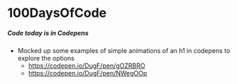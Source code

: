 # 100DaysOfCode

##### Code today is in Codepens

- Mocked up some examples of simple animations of an h1 in codepens to explore the options
    - https://codepen.io/DugF/pen/gOZRBRO
    - https://codepen.io/DugF/pen/NWegOOp
